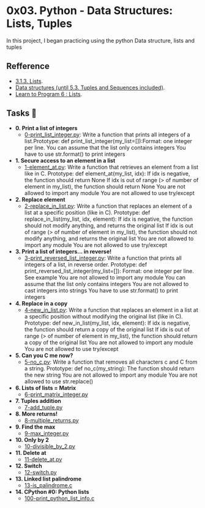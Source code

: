 # 0x03. Python - Data Structures: Lists, Tuples
In this project, I began practicing using the python Data structure, lists and tuples

## Refference
* [3.1.3. Lists](https://docs.python.org/3/tutorial/introduction.html#lists).
* [Data structures (until 5.3. Tuples and Sequences included)](https://docs.python.org/3/tutorial/datastructures.html).
* [Learn to Program 6 : Lists](https://www.youtube.com/watch?v=A1HUzrvS-Pw).

## Tasks :page_with_curl:

* **0. Print a list of integers**
  * [0-print_list_integer.py](): Write a function that prints all integers of a list.Prototype: def print_list_integer(my_list=[]):Format: one integer per line.
  You can assume that the list only contains integers You have to use str.format() to print integers
* **1. Secure access to an element in a list**
  * [1-element_at.py](): Write a function that retrieves an element from a list like in C. Prototype: def element_at(my_list, idx):
        If idx is negative, the function should return None
        If idx is out of range (> of number of element in my_list), the function should return None
        You are not allowed to import any module
        You are not allowed to use try/except
* **2. Replace element**
  * [2-replace_in_list.py](): Write a function that replaces an element of a list at a specific position (like in C).
  Prototype: def replace_in_list(my_list, idx, element):
  If idx is negative, the function should not modify anything, and returns the original list
  If idx is out of range (> of number of element in my_list), the function should not modify anything, and returns the original list
  You are not allowed to import any module
  You are not allowed to use try/except
* **3. Print a list of integers... in reverse!**
  * [3-print_reversed_list_integer.py](): Write a function that prints all integers of a list, in reverse order.
  Prototype: def print_reversed_list_integer(my_list=[]):
  Format: one integer per line. See example
  You are not allowed to import any module
  You can assume that the list only contains integers
  You are not allowed to cast integers into strings
  You have to use str.format() to print integers
* **4. Replace in a copy**
  * [4-new_in_list.py](): Write a function that replaces an element in a list at a specific position without modifying the original list (like in C).
  Prototype: def new_in_list(my_list, idx, element):
  If idx is negative, the function should return a copy of the original list
  If idx is out of range (> of number of element in my_list), the function should return a copy of the original list
  You are not allowed to import any module
  You are not allowed to use try/except
* **5. Can you C me now?**
  * [5-no_c.py](): Write a function that removes all characters c and C from a string.
    Prototype: def no_c(my_string):
    The function should return the new string
    You are not allowed to import any module
    You are not allowed to use str.replace()
* **6. Lists of lists = Matrix**
  * [6-print_matrix_integer.py]() 
* **7. Tuples addition**
  * [7-add_tuple.py]()
* **8. More returns!**
  * [8-multiple_returns.py]() 
* **9. Find the max**
  * [9-max_integer.py]() 
* **10. Only by 2**
  * [10-divisible_by_2.py]() 
* **11. Delete at**
  * [11-delete_at.py]() 
* **12. Switch**
  * [12-switch.py]() 
* **13. Linked list palindrome**
  * [13-is_palindrome.c]() 
* **14. CPython #0: Python lists**
  * [100-print_python_list_info.c]() 
